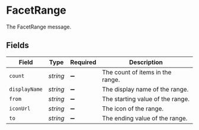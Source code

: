 # FacetRange

 The FacetRange message.



## Fields

| Field                              | Type                               | Required                           | Description                        |
| ---------------------------------- | ---------------------------------- | ---------------------------------- | ---------------------------------- |
| `count`                            | *string*                           | :heavy_minus_sign:                 |  The count of items in the range.<br/> |
| `displayName`                      | *string*                           | :heavy_minus_sign:                 |  The display name of the range.<br/> |
| `from`                             | *string*                           | :heavy_minus_sign:                 |  The starting value of the range.<br/> |
| `iconUrl`                          | *string*                           | :heavy_minus_sign:                 |  The icon of the range.<br/>       |
| `to`                               | *string*                           | :heavy_minus_sign:                 |  The ending value of the range.<br/> |
